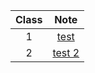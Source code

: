 
| Class | Note |
| :---: | :---: |
| 1  | [test](https://marcielbp.github.io/Statistics-and-Probability)  |
| 2  | [test 2](https://marcielbp.github.io/Circuits) |
